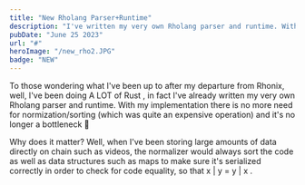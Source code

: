 ```yaml
---
title: "New Rholang Parser+Runtime"
description: "I've written my very own Rholang parser and runtime. With my implementation there is no more need for normization/sorting (which was quite an expensive operation) and it's no longer a bottleneck🥳"
pubDate: "June 25 2023"
url: "#"
heroImage: "/new_rho2.JPG"
badge: "NEW"
---
```


To those wondering what I've been up to after my departure from Rhonix, well, I've been doing A LOT of Rust , in fact I've already written my very own Rholang parser and runtime. With my implementation there is no more need for normization/sorting (which was quite an expensive operation) and it's no longer a bottleneck 🎉

Why does it matter? Well, when I've been storing large amounts of data directly on chain such as videos, the normalizer would always sort the code as well as data structures such as maps to make sure it's serialized correctly in order to check for code equality, so that x | y = y | x .